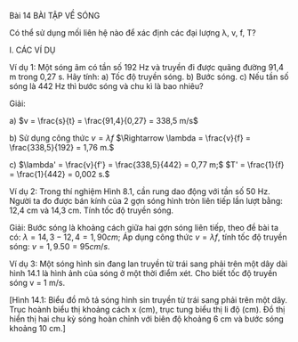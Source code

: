 Bài 14 BÀI TẬP VỀ SÓNG

Có thể sử dụng mối liên hệ nào để xác định các đại lượng λ, v, f, T?

I. CÁC VÍ DỤ

Ví dụ 1: Một sóng âm có tần số 192 Hz và truyền đi được quãng đường 91,4 m trong 0,27 s. Hãy tính:
a) Tốc độ truyền sóng.
b) Bước sóng.
c) Nếu tần số sóng là 442 Hz thì bước sóng và chu kì là bao nhiêu?

Giải:

a) $v = \frac{s}{t} = \frac{91,4}{0,27} = 338,5 m/s$

b) Sử dụng công thức $v = \lambda f$
   $\Rightarrow \lambda = \frac{v}{f} = \frac{338,5}{192} = 1,76 m.$

c) $\lambda' = \frac{v}{f'} = \frac{338,5}{442} = 0,77 m;$
   $T' = \frac{1}{f} = \frac{1}{442} = 0,002 s.$

Ví dụ 2: Trong thí nghiệm Hình 8.1, cần rung dao động với tần số 50 Hz. Người ta đo được bán kính của 2 gợn sóng hình tròn liên tiếp lần lượt bằng: 12,4 cm và 14,3 cm. Tính tốc độ truyền sóng.

Giải:
Bước sóng là khoảng cách giữa hai gợn sóng liên tiếp, theo đề bài ta có:
$\lambda = 14,3 - 12,4 = 1,90 cm;$
Áp dụng công thức $v = \lambda f$, tính tốc độ truyền sóng: $v = 1,9.50 = 95 cm/s.$

Ví dụ 3: Một sóng hình sin đang lan truyền từ trái sang phải trên một dây dài hình 14.1 là hình ảnh của sóng ở một thời điểm xét. Cho biết tốc độ truyền sóng v = 1 m/s.

[Hình 14.1: Biểu đồ mô tả sóng hình sin truyền từ trái sang phải trên một dây. Trục hoành biểu thị khoảng cách x (cm), trục tung biểu thị li độ (cm). Đồ thị hiển thị hai chu kỳ sóng hoàn chỉnh với biên độ khoảng 6 cm và bước sóng khoảng 10 cm.]